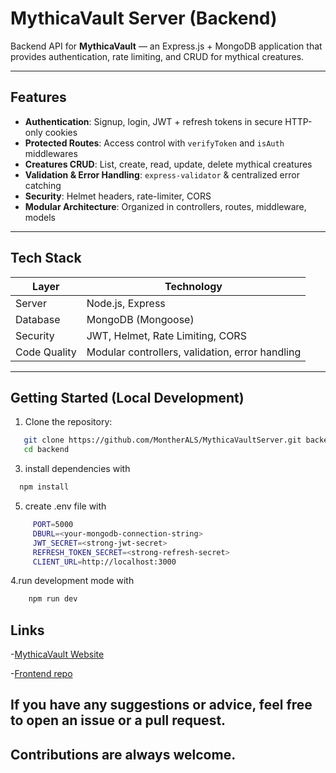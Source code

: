 # MythicaVault Server (Backend)

Backend API for **MythicaVault** — an Express.js + MongoDB application that provides authentication, rate limiting, and CRUD for mythical creatures.

---

##  Features
-  **Authentication**: Signup, login, JWT + refresh tokens in secure HTTP-only cookies
-  **Protected Routes**: Access control with `verifyToken` and `isAuth` middlewares
-  **Creatures CRUD**: List, create, read, update, delete mythical creatures
-  **Validation & Error Handling**: `express-validator` & centralized error catching
-  **Security**: Helmet headers, rate-limiter, CORS  
-  **Modular Architecture**: Organized in controllers, routes, middleware, models

---

##  Tech Stack
| Layer | Technology |
|-------|------------|
| Server | Node.js, Express |
| Database | MongoDB (Mongoose) |
| Security | JWT, Helmet, Rate Limiting, CORS |
| Code Quality | Modular controllers, validation, error handling |

---

##  Getting Started (Local Development)

1. Clone the repository:
```bash
   git clone https://github.com/MontherALS/MythicaVaultServer.git backend
   cd backend
   ```
3. install dependencies with
```bash
  npm install
```
5. create .env file with
```bash
     PORT=5000
     DBURL=<your-mongodb-connection-string>
     JWT_SECRET=<strong-jwt-secret>
     REFRESH_TOKEN_SECRET=<strong-refresh-secret>
     CLIENT_URL=http://localhost:3000
```
4.run development mode with 
```bash     
    npm run dev
 ```

## Links

-[MythicaVault Website](https://mythica-vault-client-viex.vercel.app)

-[Frontend repo](https://github.com/MontherALS/MythicaVaultClient)

## If you have any suggestions or advice, feel free to open an issue or a pull request.
## Contributions are always welcome.








